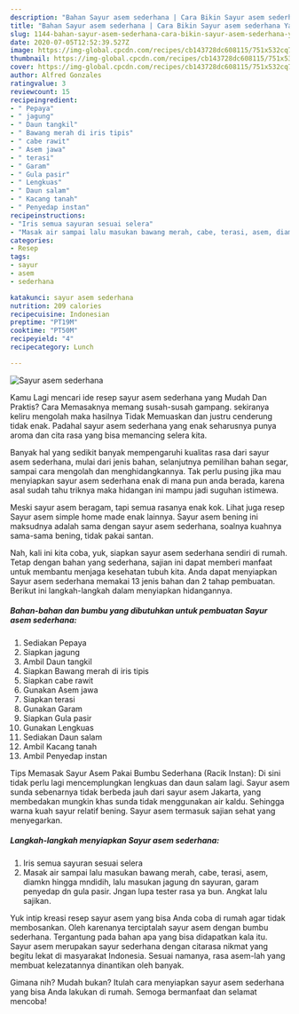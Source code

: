```yaml
---
description: "Bahan Sayur asem sederhana | Cara Bikin Sayur asem sederhana Yang Enak Dan Mudah"
title: "Bahan Sayur asem sederhana | Cara Bikin Sayur asem sederhana Yang Enak Dan Mudah"
slug: 1144-bahan-sayur-asem-sederhana-cara-bikin-sayur-asem-sederhana-yang-enak-dan-mudah
date: 2020-07-05T12:52:39.527Z
image: https://img-global.cpcdn.com/recipes/cb143728dc608115/751x532cq70/sayur-asem-sederhana-foto-resep-utama.jpg
thumbnail: https://img-global.cpcdn.com/recipes/cb143728dc608115/751x532cq70/sayur-asem-sederhana-foto-resep-utama.jpg
cover: https://img-global.cpcdn.com/recipes/cb143728dc608115/751x532cq70/sayur-asem-sederhana-foto-resep-utama.jpg
author: Alfred Gonzales
ratingvalue: 3
reviewcount: 15
recipeingredient:
- " Pepaya"
- " jagung"
- " Daun tangkil"
- " Bawang merah di iris tipis"
- " cabe rawit"
- " Asem jawa"
- " terasi"
- " Garam"
- " Gula pasir"
- " Lengkuas"
- " Daun salam"
- " Kacang tanah"
- " Penyedap instan"
recipeinstructions:
- "Iris semua sayuran sesuai selera"
- "Masak air sampai lalu masukan bawang merah, cabe, terasi, asem, diamkn hingga mndidih, lalu masukan jagung dn sayuran, garam penyedap dn gula pasir. Jngan lupa tester rasa ya bun. Angkat lalu sajikan."
categories:
- Resep
tags:
- sayur
- asem
- sederhana

katakunci: sayur asem sederhana 
nutrition: 209 calories
recipecuisine: Indonesian
preptime: "PT19M"
cooktime: "PT50M"
recipeyield: "4"
recipecategory: Lunch

---
```



![Sayur asem sederhana](https://img-global.cpcdn.com/recipes/cb143728dc608115/751x532cq70/sayur-asem-sederhana-foto-resep-utama.jpg)

Kamu Lagi mencari ide resep sayur asem sederhana yang Mudah Dan Praktis? Cara Memasaknya memang susah-susah gampang. sekiranya keliru mengolah maka hasilnya Tidak Memuaskan dan justru cenderung tidak enak. Padahal sayur asem sederhana yang enak seharusnya punya aroma dan cita rasa yang bisa memancing selera kita.

Banyak hal yang sedikit banyak mempengaruhi kualitas rasa dari sayur asem sederhana, mulai dari jenis bahan, selanjutnya pemilihan bahan segar, sampai cara mengolah dan menghidangkannya. Tak perlu pusing jika mau menyiapkan sayur asem sederhana enak di mana pun anda berada, karena asal sudah tahu triknya maka hidangan ini mampu jadi suguhan istimewa.

Meski sayur asem beragam, tapi semua rasanya enak kok. Lihat juga resep Sayur asem simple home made enak lainnya. Sayur asem bening ini maksudnya adalah sama dengan sayur asem sederhana, soalnya kuahnya sama-sama bening, tidak pakai santan.


Nah, kali ini kita coba, yuk, siapkan sayur asem sederhana sendiri di rumah. Tetap dengan bahan yang sederhana, sajian ini dapat memberi manfaat untuk membantu menjaga kesehatan tubuh kita. Anda dapat menyiapkan Sayur asem sederhana memakai 13 jenis bahan dan 2 tahap pembuatan. Berikut ini langkah-langkah dalam menyiapkan hidangannya.

<!--inarticleads1-->

##### Bahan-bahan dan bumbu yang dibutuhkan untuk pembuatan Sayur asem sederhana:

1. Sediakan  Pepaya
1. Siapkan  jagung
1. Ambil  Daun tangkil
1. Siapkan  Bawang merah di iris tipis
1. Siapkan  cabe rawit
1. Gunakan  Asem jawa
1. Siapkan  terasi
1. Gunakan  Garam
1. Siapkan  Gula pasir
1. Gunakan  Lengkuas
1. Sediakan  Daun salam
1. Ambil  Kacang tanah
1. Ambil  Penyedap instan


Tips Memasak Sayur Asem Pakai Bumbu Sederhana (Racik Instan): Di sini tidak perlu lagi mencemplungkan lengkuas dan daun salam lagi. Sayur asem sunda sebenarnya tidak berbeda jauh dari sayur asem Jakarta, yang membedakan mungkin khas sunda tidak menggunakan air kaldu. Sehingga warna kuah sayur relatif bening. Sayur asem termasuk sajian sehat yang menyegarkan. 

<!--inarticleads2-->

##### Langkah-langkah menyiapkan Sayur asem sederhana:

1. Iris semua sayuran sesuai selera
1. Masak air sampai lalu masukan bawang merah, cabe, terasi, asem, diamkn hingga mndidih, lalu masukan jagung dn sayuran, garam penyedap dn gula pasir. Jngan lupa tester rasa ya bun. Angkat lalu sajikan.


Yuk intip kreasi resep sayur asem yang bisa Anda coba di rumah agar tidak membosankan. Oleh karenanya terciptalah sayur asem dengan bumbu sederhana. Tergantung pada bahan apa yang bisa didapatkan kala itu. Sayur asem merupakan sayur sederhana dengan citarasa nikmat yang begitu lekat di masyarakat Indonesia. Sesuai namanya, rasa asem-lah yang membuat kelezatannya dinantikan oleh banyak. 

Gimana nih? Mudah bukan? Itulah cara menyiapkan sayur asem sederhana yang bisa Anda lakukan di rumah. Semoga bermanfaat dan selamat mencoba!
